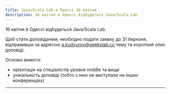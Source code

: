 ```yaml
---
title: Java/Scala Lab в Одессі 16 квітня 
description: 16 квітня в Одессі відбудеться Java/Scala Lab
---
```


 16 квітня в Одессі відбудеться Java/Scala Lab.

 Щоб стати доповідачем, необхідно подати заявку до 31 березня, 
відправивши за адресою a.kudyurov@geekslab.co тему та короткий опис доповіді.

Основні вимоги:

 * орієнтація на спеціалістів уровня middle та вище
 * унікальність доповіді (тобто з нею не виступали на інших конференціях)

---

